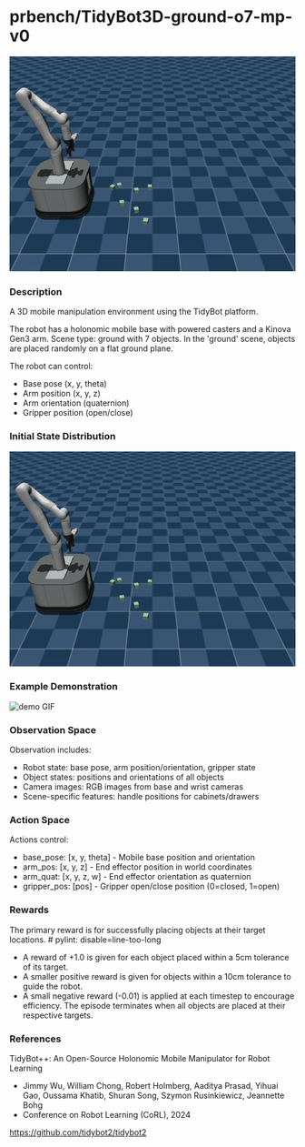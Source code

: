 # prbench/TidyBot3D-ground-o7-mp-v0
![random action GIF](assets/random_action_gifs/TidyBot3D-ground-o7-mp.gif)

### Description
A 3D mobile manipulation environment using the TidyBot platform.
        
The robot has a holonomic mobile base with powered casters and a Kinova Gen3 arm.
Scene type: ground with 7 objects. In the 'ground' scene, objects are placed randomly on a flat ground plane.

The robot can control:
- Base pose (x, y, theta)
- Arm position (x, y, z)
- Arm orientation (quaternion)
- Gripper position (open/close)

### Initial State Distribution
![initial state GIF](assets/initial_state_gifs/TidyBot3D-ground-o7-mp.gif)

### Example Demonstration
![demo GIF](assets/demo_gifs/TidyBot3D-ground-o7-mp.gif)

### Observation Space
Observation includes:
- Robot state: base pose, arm position/orientation, gripper state
- Object states: positions and orientations of all objects
- Camera images: RGB images from base and wrist cameras
- Scene-specific features: handle positions for cabinets/drawers


### Action Space
Actions control:
- base_pose: [x, y, theta] - Mobile base position and orientation
- arm_pos: [x, y, z] - End effector position in world coordinates
- arm_quat: [x, y, z, w] - End effector orientation as quaternion
- gripper_pos: [pos] - Gripper open/close position (0=closed, 1=open)


### Rewards
The primary reward is for successfully placing objects at their target locations. # pylint: disable=line-too-long
- A reward of +1.0 is given for each object placed within a 5cm tolerance of its target.
- A smaller positive reward is given for objects within a 10cm tolerance to guide the robot.
- A small negative reward (-0.01) is applied at each timestep to encourage efficiency.
The episode terminates when all objects are placed at their respective targets.


### References
TidyBot++: An Open-Source Holonomic Mobile Manipulator
for Robot Learning
- Jimmy Wu, William Chong, Robert Holmberg, Aaditya Prasad, Yihuai Gao, 
  Oussama Khatib, Shuran Song, Szymon Rusinkiewicz, Jeannette Bohg
- Conference on Robot Learning (CoRL), 2024

https://github.com/tidybot2/tidybot2
